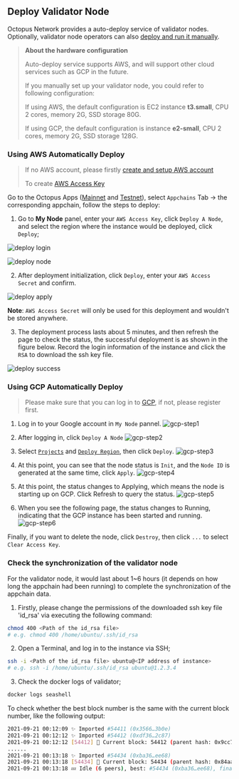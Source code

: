 ## Deploy Validator Node

Octopus Network provides a auto-deploy service of validator nodes. Optionally, validator node operators can also [deploy and run it manually](./validator-deploy-manually.md).

> **About the hardware configuration**
> 
> Auto-deploy service supports AWS, and will support other cloud services such as GCP in the future.
>
> If you manually set up your validator node, you could refer to following configuration:
>
> If using AWS, the default configuration is EC2 instance **t3.small**, CPU 2 cores, memory 2G, SSD storage 80G.
>
> If using GCP, the default configuration is instance **e2-small**, CPU 2 cores, memory 2G, SSD storage 128G.


### Using AWS Automatically Deploy

> If no AWS account, please firstly [create and setup AWS account](https://aws.amazon.com/getting-started/guides/setup-environment/?nc1=h_ls)
>
> To create [AWS Access Key](https://docs.aws.amazon.com/IAM/latest/UserGuide/id_credentials_access-keys.html)

Go to the Octopus Apps ([Mainnet](https://mainnet.oct.network) and [Testnet](https://testnet.oct.network)), select `Appchains` Tab ->  the corresponding appchain, follow the steps to deploy:

1. Go to **My Node** panel, enter your `AWS Access Key`, click `Deploy A Node`, and select the region where the instance would be deployed, click `Deploy`;

![deploy login](../images/maintain/validator_deploy_login.jpg)

![deploy node](../images/maintain/validator_deploy_node.jpg)

2. After deployment initialization, click `Deploy`, enter your `AWS Access Secret` and confirm.

![deploy apply](../images/maintain/gcp-step4.png)

**Note**: `AWS Access Secret` will only be used for this deployment and wouldn't be stored anywhere.

3. The deployment process lasts about 5 minutes, and then refresh the page to check the status, the successful deployment is as shown in the figure below. Record the login information of the instance and click the `RSA` to download the ssh key file.

![deploy success](../images/maintain/validator_deploy_success.jpg)

### Using GCP Automatically Deploy

> Please make sure that you can log in to [GCP](https://console.cloud.google.com/), if not, please register first.

1. Log in to your Google account in `My Node` pannel.
![gcp-step1](../images/maintain/gcp-step1.png)

2. After logging in, click `Deploy A Node`
![gcp-step2](../images/maintain/gcp-step2.png)

3. Select [`Projects`](https://cloud.google.com/storage/docs/projects) and [`Deploy Region`](https://cloud.google.com/docs/geography-and-regions ), then click `Deploy`.
![gcp-step3](../images/maintain/gcp-step3.png)

4. At this point, you can see that the node status is `Init`, and the `Node ID` is generated at the same time, click `Apply`.
![gcp-step4](../images/maintain/gcp-step4.png)

5. At this point, the status changes to Applying, which means the node is starting up on GCP. Click Refresh to query the status.
![gcp-step5](../images/maintain/gcp-step5.png)

6. When you see the following page, the status changes to Running, indicating that the GCP instance has been started and running.
![gcp-step6](../images/maintain/gcp-step6.png)

Finally, if you want to delete the node, click `Destroy`, then click `...` to select `Clear Access Key`.

### Check the synchronization of the validator node

For the validator node, it would last about 1~6 hours (it depends on how long the appchain had been running) to complete the synchronization of the appchain data.

1. Firstly, please change the permissions of the downloaded ssh key file 'id_rsa' via executing the following command:

```bash
chmod 400 <Path of the id_rsa file>
# e.g. chmod 400 /home/ubuntu/.ssh/id_rsa
```

2. Open a Terminal, and log in to the instance via SSH;

```bash
ssh -i <Path of the id_rsa file> ubuntu@<IP address of instance>
# e.g. ssh -i /home/ubuntu/.ssh/id_rsa ubuntu@1.2.3.4
```

3. Check the docker logs of validator;

```bash
docker logs seashell
```

To check whether the best block number is the same with the current block number, like the following output:

```bash
2021-09-21 00:12:09 ✨ Imported #54411 (0x3566…3b0e)
2021-09-21 00:12:12 ✨ Imported #54412 (0xdf36…2c87)
2021-09-21 00:12:12 [54412] 🐙 Current block: 54412 (parent hash: 0x9cc7f31a20793f50cf885835de0e3977a1e080431ebc002469aa176046ba094a)
......
2021-09-21 00:13:18 ✨ Imported #54434 (0xba36…ee68)
2021-09-21 00:13:18 [54434] 🐙 Current block: 54434 (parent hash: 0x84aa3d1b6455859f9503d6ecc70b50b183141fe08f5b0695357e00fe1d24d915)
2021-09-21 00:13:18 💤 Idle (6 peers), best: #54434 (0xba36…ee68), finalized #54431 (0xd194…b319), ⬇ 22.0kiB/s ⬆ 21.9kiB/s
```